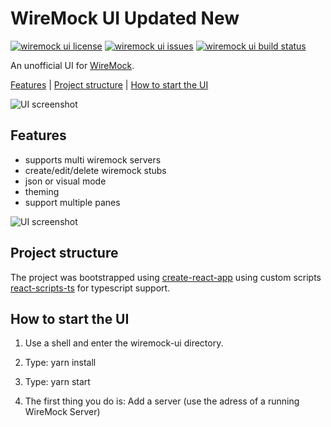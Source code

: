 # WireMock UI Updated New

[![wiremock ui license](https://img.shields.io/github/license/plouc/wiremock-ui.svg?longCache=true&style=for-the-badge)](https://github.com/plouc/wiremock-ui/blob/master/LICENSE)
[![wiremock ui issues](https://img.shields.io/github/issues/plouc/wiremock-ui.svg?longCache=true&style=for-the-badge)](https://github.com/plouc/wiremock-ui/issues)
[![wiremock ui build status](https://img.shields.io/travis/plouc/wiremock-ui.svg?longCache=true&style=for-the-badge)](https://travis-ci.org/plouc/wiremock-ui)

An unofficial UI for [WireMock](http://wiremock.org/).

[Features](#features) | [Project structure](#project-structure) | [How to start the UI](#start-ui)

![UI screenshot](https://raw.githubusercontent.com/plouc/wiremock-ui/master/screenshots/ui_solarized_dark.png)

## Features

- supports multi wiremock servers
- create/edit/delete wiremock stubs
- json or visual mode
- theming
- support multiple panes

![UI screenshot](https://raw.githubusercontent.com/plouc/wiremock-ui/master/screenshots/ui_white.png)

## Project structure

The project was bootstrapped using [create-react-app](https://github.com/facebook/create-react-app)
using custom scripts [react-scripts-ts](https://github.com/wmonk/create-react-app-typescript)
for typescript support.

## How to start the UI

1. Use a shell and enter the wiremock-ui directory.
2. Type: yarn install
3. Type: yarn start

4. The first thing you do is: Add a server (use the adress of a running WireMock Server)
